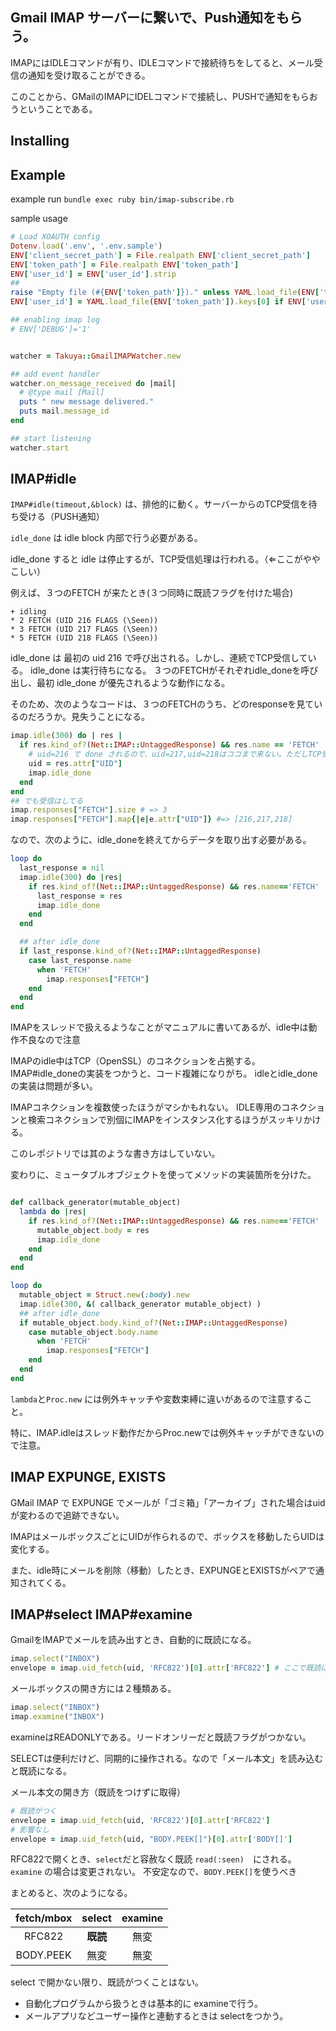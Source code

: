 ## Gmail IMAP サーバーに繋いで、Push通知をもらう。

IMAPにはIDLEコマンドが有り、IDLEコマンドで接続待ちをしてると、メール受信の通知を受け取ることができる。

このことから、GMailのIMAPにIDELコマンドで接続し、PUSHで通知をもらおうということである。

## Installing

## Example 
example run
`bundle exec ruby bin/imap-subscribe.rb`

sample usage
```ruby
# Load XOAUTH config 
Dotenv.load('.env', '.env.sample')
ENV['client_secret_path'] = File.realpath ENV['client_secret_path']
ENV['token_path'] = File.realpath ENV['token_path']
ENV['user_id'] = ENV['user_id'].strip
##
raise "Empty file (#{ENV['token_path']})." unless YAML.load_file(ENV['token_path'])
ENV['user_id'] = YAML.load_file(ENV['token_path']).keys[0] if ENV['user_id'].empty?

## enabling imap log
# ENV['DEBUG']='1'


watcher = Takuya::GmailIMAPWatcher.new

## add event handler 
watcher.on_message_received do |mail|
  # @type mail [Mail]
  puts " new message delivered."
  puts mail.message_id
end

## start listening
watcher.start

```

## IMAP#idle 

`IMAP#idle(timeout,&block)` は、排他的に動く。サーバーからのTCP受信を待ち受ける（PUSH通知）

`idle_done` は idle block 内部で行う必要がある。

idle_done すると idle は停止するが、TCP受信処理は行われる。（⇐ここがややこしい）

例えば、３つのFETCH が来たとき(３つ同時に既読フラグを付けた場合)

```text
+ idling
* 2 FETCH (UID 216 FLAGS (\Seen))
* 3 FETCH (UID 217 FLAGS (\Seen))
* 5 FETCH (UID 218 FLAGS (\Seen))
```

idle_done は 最初の uid 216 で呼び出される。しかし、連続でTCP受信している。
idle_done は実行待ちになる。 ３つのFETCHがそれぞれidle_doneを呼び出し、最初 idle_done が優先されるような動作になる。

そのため、次のようなコードは、３つのFETCHのうち、どのresponseを見ているのだろうか。見失うことになる。

```ruby
imap.idle(300) do | res |
  if res.kind_of?(Net::IMAP::UntaggedResponse) && res.name == 'FETCH'
    # uid=216 で done されるので、uid=217,uid=218はココまで来ない。ただしTCP受信と保存はしてる。
    uid = res.attr["UID"]
    imap.idle_done
  end
end
## でも受信はしてる
imap.responses["FETCH"].size # => 3
imap.responses["FETCH"].map{|e|e.attr["UID"]} #=> [216,217,218] 
```

なので、次のように、idle_doneを終えてからデータを取り出す必要がある。

```ruby
loop do
  last_response = nil
  imap.idle(300) do |res|
    if res.kind_of?(Net::IMAP::UntaggedResponse) && res.name=='FETCH'
      last_response = res
      imap.idle_done
    end
  end

  ## after idle_done
  if last_response.kind_of?(Net::IMAP::UntaggedResponse)
    case last_response.name
      when 'FETCH'
        imap.responses["FETCH"]
    end
  end
end

```

IMAPをスレッドで扱えるようなことがマニュアルに書いてあるが、idle中は動作不良なので注意

IMAPのidle中はTCP（OpenSSL）のコネクションを占拠する。
IMAP#idle_doneの実装をつかうと、コード複雑になりがち。 idleとidle_doneの実装は問題が多い。

IMAPコネクションを複数使ったほうがマシかもれない。
IDLE専用のコネクションと検索コネクションで別個にIMAPをインスタンス化するほうがスッキリかける。

このレポジトリでは其のような書き方はしていない。

変わりに、ミュータブルオブジェクトを使ってメソッドの実装箇所を分けた。

```ruby

def callback_generator(mutable_object)
  lambda do |res|
    if res.kind_of?(Net::IMAP::UntaggedResponse) && res.name=='FETCH'
      mutable_object.body = res
      imap.idle_done
    end
  end
end

loop do
  mutable_object = Struct.new(:body).new
  imap.idle(300, &( callback_generator mutable_object) )
  ## after idle_done
  if mutable_object.body.kind_of?(Net::IMAP::UntaggedResponse)
    case mutable_object.body.name
      when 'FETCH'
        imap.responses["FETCH"]
    end
  end
end

```

`lambda`と`Proc.new` には例外キャッチや変数束縛に違いがあるので注意すること。

特に、IMAP.idleはスレッド動作だからProc.newでは例外キャッチができないので注意。

## IMAP EXPUNGE, EXISTS

GMail IMAP で EXPUNGE でメールが「ゴミ箱」「アーカイブ」された場合はuidが変わるので追跡できない。

IMAPはメールボックスごとにUIDが作られるので、ボックスを移動したらUIDは変化する。

また、idle時にメールを削除（移動）したとき、EXPUNGEとEXISTSがペアで通知されてくる。

## IMAP#select IMAP#examine 

GmailをIMAPでメールを読み出すとき、自動的に既読になる。
```ruby
imap.select("INBOX")
envelope = imap.uid_fetch(uid, 'RFC822')[0].attr['RFC822'] # ここで既読になる。
```

メールボックスの開き方には２種類ある。

```ruby
imap.select("INBOX")
imap.examine("INBOX")
```

examineはREADONLYである。リードオンリーだと既読フラグがつかない。

SELECTは便利だけど、同期的に操作される。なので「メール本文」を読み込むと既読になる。

メール本文の開き方（既読をつけずに取得）

```ruby
# 既読がつく
envelope = imap.uid_fetch(uid, 'RFC822')[0].attr['RFC822']
# 影響なし
envelope = imap.uid_fetch(uid, "BODY.PEEK[]")[0].attr['BODY[]'] 
```


RFC822で開くとき、`select`だと容赦なく既読 `read(:seen)`　にされる。 `examine` の場合は変更されない。 不安定なので、`BODY.PEEK[]`を使うべき


まとめると、次のようになる。


|fetch/mbox| select | examine |
|:---:|:---:|:---:|
|RFC822|**既読**|無変|
|BODY.PEEK|無変|無変|


select で開かない限り、既読がつくことはない。

- 自動化プログラムから扱うときは基本的に examineで行う。
- メールアプリなどユーザー操作と連動するときは selectをつかう。

